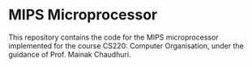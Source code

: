 # MIPS Microprocessor

This repository contains the code for the MIPS microprocessor implemented for the course CS220: Computer Organisation, under the guidance of Prof. Mainak Chaudhuri.

